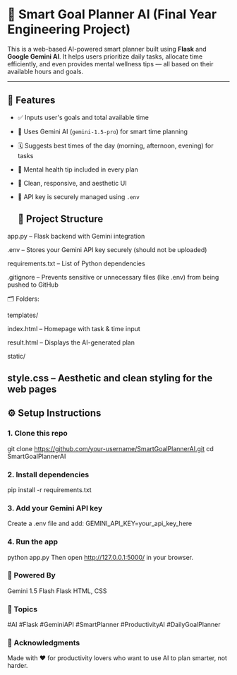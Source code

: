 # 🧠 Smart Goal Planner AI (Final Year Engineering Project)

This is a web-based AI-powered smart planner built using **Flask** and **Google Gemini AI**. It helps users prioritize daily tasks, allocate time efficiently, and even provides mental wellness tips — all based on their available hours and goals.

---

## 🚀 Features

- ✅ Inputs user's goals and total available time
- 🧠 Uses Gemini AI (`gemini-1.5-pro`) for smart time planning
- 🗓️ Suggests best times of the day (morning, afternoon, evening) for tasks
- 🧘 Mental health tip included in every plan
- 🎨 Clean, responsive, and aesthetic UI
- 🔐 API key is securely managed using `.env`

  ## 📁 Project Structure
  
app.py – Flask backend with Gemini integration

.env – Stores your Gemini API key securely (should not be uploaded)

requirements.txt – List of Python dependencies

.gitignore – Prevents sensitive or unnecessary files (like .env) from being pushed to GitHub

🗂️ Folders:

templates/

index.html – Homepage with task & time input

result.html – Displays the AI-generated plan

static/

style.css – Aesthetic and clean styling for the web pages
---

## ⚙️ Setup Instructions

### 1. Clone this repo
git clone https://github.com/your-username/SmartGoalPlannerAI.git
cd SmartGoalPlannerAI

### 2. Install dependencies
pip install -r requirements.txt

### 3. Add your Gemini API key
Create a .env file and add:
GEMINI_API_KEY=your_api_key_here

### 4. Run the app
python app.py
Then open http://127.0.0.1:5000/ in your browser.

### 🧠 Powered By
Gemini 1.5 Flash
Flask
HTML, CSS

### 📌 Topics
#AI #Flask #GeminiAPI #SmartPlanner #ProductivityAI #DailyGoalPlanner

### 🙌 Acknowledgments
Made with ❤️ for productivity lovers who want to use AI to plan smarter, not harder.
